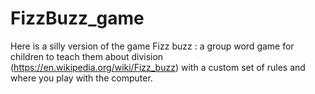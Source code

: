 # FizzBuzz_game

Here is a silly version of the game Fizz buzz : a group word game for children to teach them about division (https://en.wikipedia.org/wiki/Fizz_buzz)
with a custom set of rules and where you play with the computer. 
